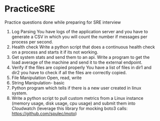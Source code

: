 # PracticeSRE
Practice questions done while preparing for SRE interview
1. Log Parsing
You have logs of the application server and you have to generate a CSV in which you will count the number if messages per process per second. 
2. Health check
Write a python script that does a continuous health check on a process and starts it if its not working.
3. Get system stats and send them to an api.
Write a program to get the load average of the machine and send it to the external endpoint. 
4. Verify if the files are copied properly
You have a list of files in dir1 and dir2 you have to check if all the files are correctly copied.
5. File Manipulation
Open, read, write
6. String Manipulation- basic
7. Python program which tells if there is a new user created in linux system.
8. Write a python script to pull custom metrics  from a Linux instance (memory usage, disk usage, cpu usage)  and submit them into Cloudwatch  (leverage this library for mocking boto3 calls: https://github.com/spulec/moto)


